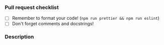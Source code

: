 ### Pull request checklist 

-   [ ] Remember to format your code! (`npm run prettier && npm run eslint`)
-   [ ] Don't forget comments and docstrings!

### Description

